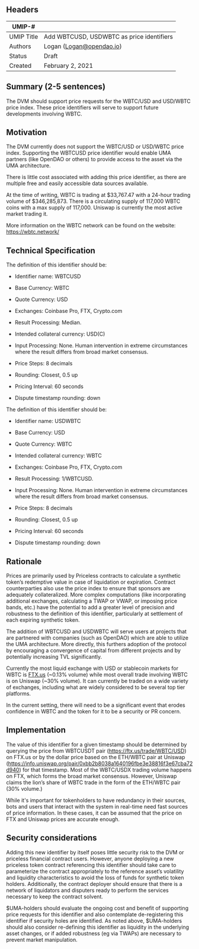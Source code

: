 ## Headers
| UMIP-#    |                                                                                                                                          |
|------------|------------------------------------------------------------------------------------------------------------------------------------------|
| UMIP Title | Add WBTCUSD, USDWBTC as price identifiers              |
| Authors    | Logan (Logan@opendao.io)                               |
| Status     | Draft                                                                                                                                 |
| Created    | February 2, 2021                                                                                                                           |

## Summary (2-5 sentences)
The DVM should support price requests for the WBTC/USD and USD/WBTC price index. These price identifiers will serve to support future developments involving WBTC. 

## Motivation
The DVM currently does not support the WBTC/USD or USD/WBTC price index.
Supporting the WBTCUSD price identifier would enable UMA partners (like OpenDAO or others) to provide access to the asset via the UMA architecture. 

There is little cost associated with adding this price identifier, as there are multiple free and easily accessible data sources available.

At the time of writing, WBTC is trading at $33,767.47 with a 24-hour trading volume of $346,285,873. There is a circulating supply of 117,000 WBTC coins with a max supply of 117,000. Uniswap is currently the most active market trading it. 

More information on the WBTC network can be found on the website: https://wbtc.network/

## Technical Specification
The definition of this identifier should be:
- Identifier name: WBTCUSD
- Base Currency: WBTC
- Quote Currency: USD
- Exchanges: Coinbase Pro, FTX, Crypto.com
- Result Processing: Median.
- Intended collateral currency: USD(C)
- Input Processing: None. Human intervention in extreme circumstances where the result differs from broad market consensus.
- Price Steps: 8 decimals

- Rounding: Closest, 0.5 up
- Pricing Interval: 60 seconds
- Dispute timestamp rounding: down

The definition of this identifier should be:
- Identifier name: USDWBTC
- Base Currency: USD
- Quote Currency: WBTC
- Intended collateral currency: WBTC
- Exchanges: Coinbase Pro, FTX, Crypto.com
- Result Processing: 1/WBTCUSD.
- Input Processing: None. Human intervention in extreme circumstances where the result differs from broad market consensus.
- Price Steps: 8 decimals

- Rounding: Closest, 0.5 up
- Pricing Interval: 60 seconds
- Dispute timestamp rounding: down



## Rationale

Prices are primarily used by Priceless contracts to calculate a synthetic token’s redemptive value in case of liquidation or expiration. Contract counterparties also use the price index to ensure that sponsors are adequately collateralized. More complex computations (like incorporating additional exchanges, calculating a TWAP or VWAP, or imposing price bands, etc.) have the potential to add a greater level of precision and robustness to the definition of this identifier, particularly at settlement of each expiring synthetic token.

The addition of WBTCUSD and USDWBTC will serve users at projects that are partnered with companies (such as OpenDAO) which are able to utilize the UMA architecture. More directly, this furthers adoption of the protocol by encouraging a convergence of capital from different projects and by potentially increasing TVL significantly.

Currently the most liquid exchange with USD or stablecoin markets for WBTC is [FTX.us](https://ftx.us/trade/WBTC/USD) (~0.13% volume) while most overall trade involving WBTC is on Uniswap (~30% volume). It can currently be traded on a wide variety of exchanges, including what are widely considered to be several top tier platforms.

In the current setting, there will need to be a significant event that erodes confidence in WBTC and the token for it to be a security or PR concern. 


## Implementation

The value of this identifier for a given timestamp should be determined by querying the price from WBTCUSDT pair (https://ftx.us/trade/WBTC/USD) on FTX.us or by the dollar price based on the ETH/WBTC pair at Uniswap (https://info.uniswap.org/pair/0xbb2b8038a1640196fbe3e38816f3e67cba72d940) for that timestamp. Most of the WBTC/USDX trading volume happens on FTX, which forms the broad market consensus. However, Uniswap claims the lion’s share of WBTC trade in the form of the ETH/WBTC pair (30% volume.) 


While it's important for tokenholders to have redundancy in their sources, bots and users that interact with the system in real-time need fast sources of price information. In these cases, it can be assumed that the price on FTX and Uniswap prices are accurate enough.



## Security considerations

Adding this new identifier by itself poses little security risk to the DVM or priceless financial contract users. However, anyone deploying a new priceless token contract referencing this identifier should take care to parameterize the contract appropriately to the reference asset’s volatility and liquidity characteristics to avoid the loss of funds for synthetic token holders. Additionally, the contract deployer should ensure that there is a network of liquidators and disputers ready to perform the services necessary to keep the contract solvent.

$UMA-holders should evaluate the ongoing cost and benefit of supporting price requests for this identifier and also contemplate de-registering this identifier if security holes are identified. As noted above, $UMA-holders should also consider re-defining this identifier as liquidity in the underlying asset changes, or if added robustness (eg via TWAPs) are necessary to prevent market manipulation.
